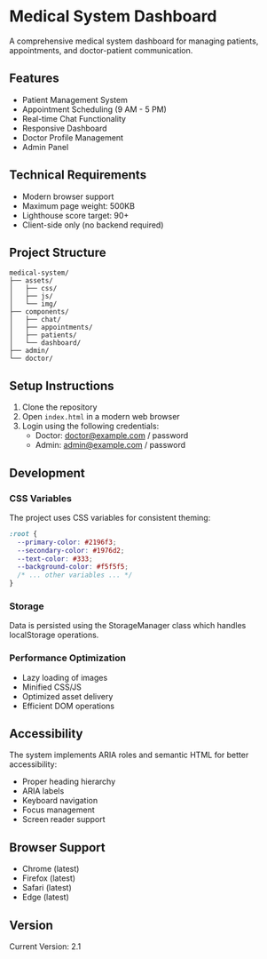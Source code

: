 # Medical System Dashboard

A comprehensive medical system dashboard for managing patients, appointments, and doctor-patient communication.

## Features

- Patient Management System
- Appointment Scheduling (9 AM - 5 PM)
- Real-time Chat Functionality
- Responsive Dashboard
- Doctor Profile Management
- Admin Panel

## Technical Requirements

- Modern browser support
- Maximum page weight: 500KB
- Lighthouse score target: 90+
- Client-side only (no backend required)

## Project Structure

```
medical-system/
├── assets/
│   ├── css/
│   ├── js/
│   └── img/
├── components/
│   ├── chat/
│   ├── appointments/
│   ├── patients/
│   └── dashboard/
├── admin/
└── doctor/
```

## Setup Instructions

1. Clone the repository
2. Open `index.html` in a modern web browser
3. Login using the following credentials:
   - Doctor: doctor@example.com / password
   - Admin: admin@example.com / password

## Development

### CSS Variables

The project uses CSS variables for consistent theming:

```css
:root {
  --primary-color: #2196f3;
  --secondary-color: #1976d2;
  --text-color: #333;
  --background-color: #f5f5f5;
  /* ... other variables ... */
}
```

### Storage

Data is persisted using the StorageManager class which handles localStorage operations.

### Performance Optimization

- Lazy loading of images
- Minified CSS/JS
- Optimized asset delivery
- Efficient DOM operations

## Accessibility

The system implements ARIA roles and semantic HTML for better accessibility:

- Proper heading hierarchy
- ARIA labels
- Keyboard navigation
- Focus management
- Screen reader support

## Browser Support

- Chrome (latest)
- Firefox (latest)
- Safari (latest)
- Edge (latest)

## Version

Current Version: 2.1 